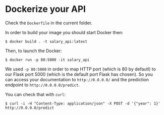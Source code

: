 # Dockerize your API

Check the `Dockerfile` in the current folder.

In order to build your image you should start Docker then:

```shell
$ docker build . -t salary_api:latest
```

Then, to launch the Docker:

```shell
$ docker run -p 80:5000 -it salary_api
```

We used `-p 80:5000` in order to map HTTP port (which is 80 by defautl) to our Flask port 5000 (which is the default port Flask has chosen). So you can access your documentation to `http://0.0.0.0/` and the prediction endpoint to `http://0.0.0.0/predict`.

You can check that with `curl`:

```shell
$ curl -i -H "Content-Type: application/json" -X POST -d '{"year": 1}' http://0.0.0.0/predict
```
